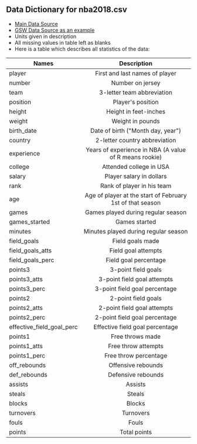 ## Data Dictionary for nba2018.csv

* [Main Data Source](https://www.basketball-reference.com/)
* [GSW Data Source as an example](https://www.basketball-reference.com/GSW/2018.html)
* Units given in description
* All missing values in table left as blanks
* Here is a table which describes all statistics of the data:

| Names | Description |
| ------- | :------: |
| player | First and last names of player |
| number | Number on jersey |
| team | 3-letter team abbreviation |
| position | Player's position |
| height | Height in feet-inches
| weight | Weight in pounds |
| birth_date | Date of birth ("Month day, year") |
| country | 2-letter country abbreviation |
| experience | Years of experience in NBA (A value of R means rookie) |
| college | Attended college in USA |
| salary | Player salary in dollars |
| rank | Rank of player in his team |
| age | Age of player at the start of February 1st of that season |
| games | Games played during regular season |
| games_started | Games started |
| minutes | Minutes played during regular season |
| field_goals | Field goals made |
| field_goals_atts | Field goal attempts |
| field_goals_perc | Field goal percentage |
| points3 | 3-point field goals |
| points3_atts | 3-point field goal attempts |
| points3_perc | 3-point field goal percentage |
| points2 | 2-point field goals |
| points2_atts | 2-point field goal attempts |
| points2_perc | 2-point field goal percentage |
| effective_field_goal_perc | Effective field goal percentage |
| points1 | Free throws made |
| points1_atts | Free throw attempts |
| points1_perc | Free throw percentage |
| off_rebounds | Offensive rebounds |
| def_rebounds | Defensive rebounds |
| assists | Assists |
| steals | Steals |
| blocks | Blocks |
| turnovers | Turnovers |
| fouls | Fouls |
| points | Total points |
